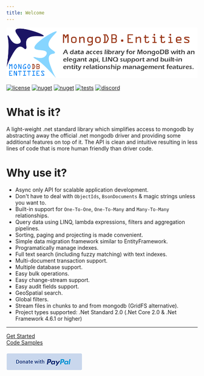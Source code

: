 ```yaml
---
title: Welcome
---
```


![](images/social.png)

[![license](https://img.shields.io/github/license/dj-nitehawk/MongoDB.Entities?color=blue&label=license&logo=Github&style=flat-square)](https://github.com/dj-nitehawk/MongoDB.Entities/blob/master/README.md) [![nuget](https://img.shields.io/nuget/v/MongoDB.Entities?label=version&logo=NuGet&style=flat-square)](https://www.nuget.org/packages/MongoDB.Entities) [![nuget](https://img.shields.io/nuget/dt/MongoDB.Entities?color=blue&label=downloads&logo=NuGet&style=flat-square)](https://www.nuget.org/packages/MongoDB.Entities) [![tests](https://img.shields.io/azure-devops/tests/RyanGunner/MongoDB%20Entities/4?color=blue&label=tests&logo=Azure%20DevOps&style=flat-square)](https://dev.azure.com/RyanGunner/MongoDB%20Entities/_build/latest?definitionId=4) [![discord](https://img.shields.io/discord/768493765995921449?color=blue&label=discord&logo=discord&logoColor=white&style=flat-square)](https://discord.com/invite/CM5mw2G)

# What is it?
A light-weight .net standard library which simplifies access to mongodb by abstracting away the official .net mongodb driver and providing some additional features on top of it. The API is clean and intuitive resulting in less lines of code that is more human friendly than driver code.

# Why use it?
- Async only API for scalable application development.
- Don't have to deal with `ObjectIds`, `BsonDocuments` & magic strings unless you want to.
- Built-in support for `One-To-One`, `One-To-Many` and `Many-To-Many` relationships.
- Query data using LINQ, lambda expressions, filters and aggregation pipelines.
- Sorting, paging and projecting is made convenient.
- Simple data migration framework similar to EntityFramework.
- Programatically manage indexes.
- Full text search (including fuzzy matching) with text indexes.
- Multi-document transaction support.
- Multiple database support.
- Easy bulk operations.
- Easy change-stream support.
- Easy audit fields support.
- GeoSpatial search.
- Global filters.
- Stream files in chunks to and from mongodb (GridFS alternative).
- Project types supported: .Net Standard 2.0 (.Net Core 2.0 & .Net Framework 4.6.1 or higher)

---

<div class="actions-container">
  <div><a href="wiki/Get-Started.md">Get Started</a></div>
  <div><a href="wiki/Code-Samples.md">Code Samples</a></div>
</div>
<div class="actions-container">
  <a href="https://www.paypal.com/cgi-bin/webscr?cmd=_s-xclick&hosted_button_id=9LM2APQXVA9VE">
    <img src="images/donate.png" style="margin-top:20px;"/>
  </a>
</div>
